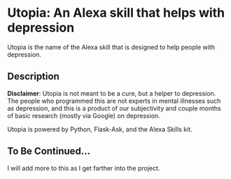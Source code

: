 # Utopia: An Alexa skill that helps with depression

Utopia is the name of the Alexa skill that is designed to help people with depression. 

## Description
**Disclaimer**: Utopia is not meant to be a cure, but a helper to depression. The people who programmed this are not experts in mental illnesses such as depression,
and this is a product of our subjectivity and  couple months of basic research (mostly via Google) on depression.

Utopia is powered by Python, Flask-Ask, and the Alexa Skills kit.

## To Be Continued...
I will add more to this as I get farther into the project.

